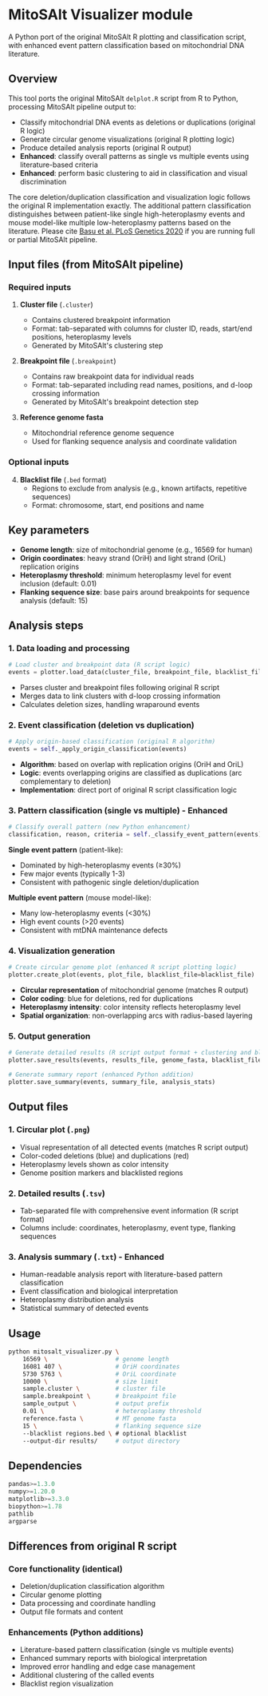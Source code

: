 # MitoSAlt Visualizer module

A Python port of the original MitoSAlt R plotting and classification script, with enhanced event pattern classification based on mitochondrial DNA literature.

## Overview

This tool ports the original MitoSAlt `delplot.R` script from R to Python, processing MitoSAlt pipeline output to:
- Classify mitochondrial DNA events as deletions or duplications (original R logic)
- Generate circular genome visualizations (original R plotting logic)
- Produce detailed analysis reports (original R output)
- **Enhanced**: classify overall patterns as single vs multiple events using literature-based criteria
- **Enhanced**: perform basic clustering to aid in classification and visual discrimination

The core deletion/duplication classification and visualization logic follows the original R implementation exactly. The additional pattern classification distinguishes between patient-like single high-heteroplasmy events and mouse model-like multiple low-heteroplasmy patterns based on the literature. Please cite [Basu et al. PLoS Genetics 2020](https://journals.plos.org/plosgenetics/article?id=10.1371/journal.pgen.1009242) if you are running full or partial MitoSAlt pipeline.

## Input files (from MitoSAlt pipeline)

### Required inputs

1. **Cluster file** (`.cluster`)
   - Contains clustered breakpoint information
   - Format: tab-separated with columns for cluster ID, reads, start/end positions, heteroplasmy levels
   - Generated by MitoSAlt's clustering step

2. **Breakpoint file** (`.breakpoint`) 
   - Contains raw breakpoint data for individual reads
   - Format: tab-separated including read names, positions, and d-loop crossing information
   - Generated by MitoSAlt's breakpoint detection step

3. **Reference genome fasta**
   - Mitochondrial reference genome sequence
   - Used for flanking sequence analysis and coordinate validation

### Optional inputs

4. **Blacklist file** (`.bed` format)
   - Regions to exclude from analysis (e.g., known artifacts, repetitive sequences)
   - Format: chromosome, start, end positions and name

## Key parameters

- **Genome length**: size of mitochondrial genome (e.g., 16569 for human)
- **Origin coordinates**: heavy strand (OriH) and light strand (OriL) replication origins
- **Heteroplasmy threshold**: minimum heteroplasmy level for event inclusion (default: 0.01)
- **Flanking sequence size**: base pairs around breakpoints for sequence analysis (default: 15)

## Analysis steps

### 1. Data loading and processing
```python
# Load cluster and breakpoint data (R script logic)
events = plotter.load_data(cluster_file, breakpoint_file, blacklist_file)
```
- Parses cluster and breakpoint files following original R script
- Merges data to link clusters with d-loop crossing information
- Calculates deletion sizes, handling wraparound events

### 2. Event classification (deletion vs duplication)
```python
# Apply origin-based classification (original R algorithm)
events = self._apply_origin_classification(events)
```
- **Algorithm**: based on overlap with replication origins (OriH and OriL)
- **Logic**: events overlapping origins are classified as duplications (arc complementary to deletion)
- **Implementation**: direct port of original R script classification logic

### 3. Pattern classification (single vs multiple) - **Enhanced**
```python
# Classify overall pattern (new Python enhancement)
classification, reason, criteria = self._classify_event_pattern(events)
```

**Single event pattern** (patient-like):
- Dominated by high-heteroplasmy events (≥30%)
- Few major events (typically 1-3)
- Consistent with pathogenic single deletion/duplication

**Multiple event pattern** (mouse model-like):
- Many low-heteroplasmy events (<30%)
- High event counts (>20 events)
- Consistent with mtDNA maintenance defects

### 4. Visualization generation
```python
# Create circular genome plot (enhanced R script plotting logic)
plotter.create_plot(events, plot_file, blacklist_file=blacklist_file)
```
- **Circular representation** of mitochondrial genome (matches R output)
- **Color coding**: blue for deletions, red for duplications
- **Heteroplasmy intensity**: color intensity reflects heteroplasmy level
- **Spatial organization**: non-overlapping arcs with radius-based layering

### 5. Output generation
```python
# Generate detailed results (R script output format + clustering and blacklist-crossing labels)
plotter.save_results(events, results_file, genome_fasta, blacklist_file)

# Generate summary report (enhanced Python addition)
plotter.save_summary(events, summary_file, analysis_stats)
```

## Output files

### 1. Circular plot (`.png`)
- Visual representation of all detected events (matches R script output)
- Color-coded deletions (blue) and duplications (red)
- Heteroplasmy levels shown as color intensity
- Genome position markers and blacklisted regions

### 2. Detailed results (`.tsv`)
- Tab-separated file with comprehensive event information (R script format)
- Columns include: coordinates, heteroplasmy, event type, flanking sequences

### 3. Analysis summary (`.txt`) - **Enhanced**
- Human-readable analysis report with literature-based pattern classification
- Event classification and biological interpretation
- Heteroplasmy distribution analysis
- Statistical summary of detected events

## Usage

```bash
python mitosalt_visualizer.py \
    16569 \                   # genome length
    16081 407 \               # OriH coordinates  
    5730 5763 \               # OriL coordinate
    10000 \                   # size limit
    sample.cluster \          # cluster file
    sample.breakpoint \       # breakpoint file  
    sample_output \           # output prefix
    0.01 \                    # heteroplasmy threshold
    reference.fasta \         # MT genome fasta
    15 \                      # flanking sequence size
    --blacklist regions.bed \ # optional blacklist
    --output-dir results/     # output directory
```

## Dependencies

```python
pandas>=1.3.0
numpy>=1.20.0
matplotlib>=3.3.0
biopython>=1.78
pathlib
argparse
```

## Differences from original R script

### Core functionality (identical)
- Deletion/duplication classification algorithm
- Circular genome plotting
- Data processing and coordinate handling
- Output file formats and content

### Enhancements (Python additions)
- Literature-based pattern classification (single vs multiple events)
- Enhanced summary reports with biological interpretation
- Improved error handling and edge case management
- Additional clustering of the called events 
- Blacklist region visualization
